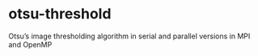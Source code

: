 # otsu-threshold
Otsu’s image thresholding algorithm in serial and parallel versions in MPI and OpenMP

